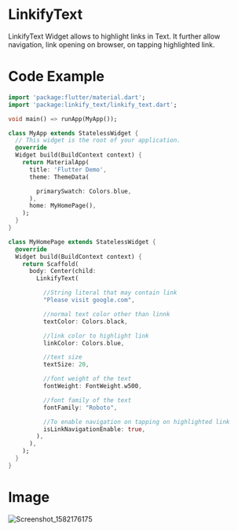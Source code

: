 # LinkifyText
 LinkifyText Widget allows to highlight links in Text. It further allow navigation, link opening on browser, on tapping highlighted link.

# Code Example

```dart
import 'package:flutter/material.dart';
import 'package:linkify_text/linkify_text.dart';

void main() => runApp(MyApp());

class MyApp extends StatelessWidget {
  // This widget is the root of your application.
  @override
  Widget build(BuildContext context) {
    return MaterialApp(
      title: 'Flutter Demo',
      theme: ThemeData(

        primarySwatch: Colors.blue,
      ),
      home: MyHomePage(),
    );
  }
}

class MyHomePage extends StatelessWidget {
  @override
  Widget build(BuildContext context) {
    return Scaffold(
      body: Center(child:
        LinkifyText(

          //String literal that may contain link
          "Please visit google.com",

          //normal text color other than linnk
          textColor: Colors.black,

          //link color to highlight link
          linkColor: Colors.blue,

          //text size
          textSize: 20,

          //font weight of the text
          fontWeight: FontWeight.w500,

          //font family of the text
          fontFamily: "Roboto",

          //To enable navigation on tapping on highlighted link
          isLinkNavigationEnable: true,
        ),
      ),
    );
  }
}
```

# Image 

![Screenshot_1582176175](https://user-images.githubusercontent.com/50517157/74904347-797f2c00-53cd-11ea-9af5-d66ff7352a4a.png)
